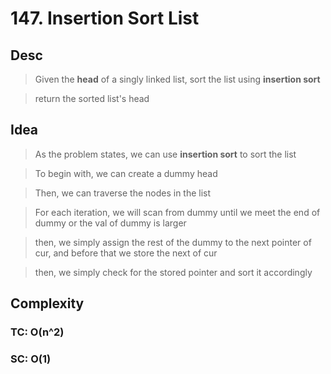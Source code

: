 # 147. Insertion Sort List

## Desc

> Given the **head** of a singly linked list, sort the list using **insertion sort**

> return the sorted list's head

## Idea

> As the problem states, we can use **insertion sort** to sort the list

> To begin with, we can create a dummy head

> Then, we can traverse the nodes in the list

> For each iteration, we will scan from dummy until we meet the end of dummy or the val of dummy is larger

> then, we simply assign the rest of the dummy to the next pointer of cur, and before that we store the next of cur

> then, we simply check for the stored pointer and sort it accordingly

## Complexity

### TC: O(n^2)

### SC: O(1)